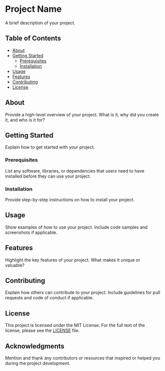 # Project Name

A brief description of your project.

## Table of Contents

- [About](#about)
- [Getting Started](#getting-started)
  - [Prerequisites](#prerequisites)
  - [Installation](#installation)
- [Usage](#usage)
- [Features](#features)
- [Contributing](#contributing)
- [License](#license)

## About

Provide a high-level overview of your project. What is it, why did you create it, and who is it for?

## Getting Started

Explain how to get started with your project. 

### Prerequisites

List any software, libraries, or dependencies that users need to have installed before they can use your project.

### Installation

Provide step-by-step instructions on how to install your project.

## Usage

Show examples of how to use your project. Include code samples and screenshots if applicable.

## Features

Highlight the key features of your project. What makes it unique or valuable?

## Contributing

Explain how others can contribute to your project. Include guidelines for pull requests and code of conduct if applicable.

## License

This project is licensed under the MIT License. For the full text of the license, please see the [LICENSE](LICENSE) file.


## Acknowledgments

Mention and thank any contributors or resources that inspired or helped you during the project development.
